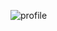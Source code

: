 ![profile](https://user-images.githubusercontent.com/40838203/147413782-838b3a05-a453-45aa-a770-2e976be5cc99.png)

